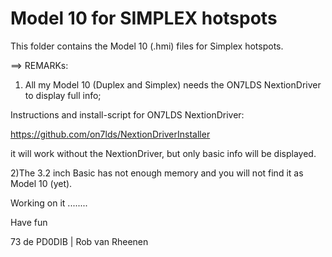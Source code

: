 # Model 10 for SIMPLEX hotspots

This folder contains the Model 10 (.hmi) files for Simplex hotspots.

==> REMARKs:

1) All my Model 10 (Duplex and Simplex) needs the ON7LDS NextionDriver to display full info;

Instructions and install-script for ON7LDS NextionDriver:

https://github.com/on7lds/NextionDriverInstaller

it will work without the NextionDriver, but only basic info will be displayed.

2)The 3.2 inch Basic has not enough memory and you will not find it as Model 10 (yet).

Working on it ........

Have fun

73 de PD0DIB | Rob van Rheenen
